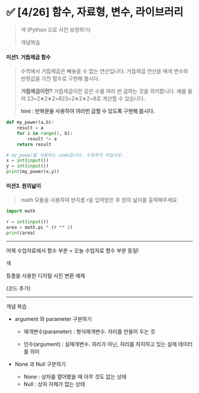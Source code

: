 # ✅ [4/26] 함수, 자료형, 변수, 라이브러리

> 색 (Python 으로 사진 보정하기)
>
> 개념복습



#### 미션1. 거듭제곱 함수

> 수학에서 거듭제곱은 빼놓을 수 없는 연산입니다.
> 거듭제곱 연산을 매개 변수와 반환값을 가진 함수로 구현해 봅시다.
>
> **거듭제곱이란?**
> 거듭제곱이란 같은 수를 여러 번 곱하는 것을 의미합니다. 예를 들어 23=2∗2∗2=823=2∗2∗2=8로 계산할 수 있습니다.
>
> **hint : 반복문을 사용하여 여러번 곱할 수 있도록 구현해 봅시다.**

```python
def my_power(a,b):
    result = a
    for i in range(1, b):
        result *= a
    return result

# my_power을 사용하는 code입니다. 수정하지 마십시오.
x = int(input())
y = int(input())
print(my_power(x,y))
```



#### 미션3. 원의넓이

> math 모듈을 사용하여 반지름 r을 입력받은 후 원의 넓이를 출력해주세요.

```python
import math

r = int(input())
area = math.pi * (r ** 2)
print(area)
```



---



어제 수업자료에서 함수 부분 = 오늘 수업자료 함수 부분 동일!



색

튜플을 사용한 디지털 사진 변환 예제

(코드 추가)



---



개념 복습



- argument 와 parameter 구분하기

  - 매개변수(parameter) : 형식매개변수. 자리를 만들어 두는 것

  - 인수(argument) : 실매개변수. 자리가 아닌, 자리를 차지하고 있는 실제 데이터를 의미



- None 과 Null 구분하기
  - None : 상자를 열어봤을 때 아무 것도 없는 상태
  - Null : 상자 자체가 없는 상태